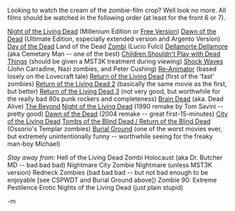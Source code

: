 Looking to watch the cream of the zombie-film crop?  Well look no more.  All films should be watched in the following order (at least for the front 6 or 7).

<a href="http://www.amazon.com/exec/obidos/ASIN/B00005Y6Y2/modusponens-20">Night of the Living Dead</a> (Millenium Edition or <a href="http://www.archive.org/details/night_of_the_living_dead">Free Version</a>)
<a href="http://www.amazon.com/exec/obidos/ASIN/B0002IQNAG/modusponens-20">Dawn of the Dead</a> (Ultimate Edition, especially extended version and Argento Version)
<a href="http://www.amazon.com/exec/obidos/ASIN/B00008G8L9/modusponens-20">Day of the Dead</a>
Land of the Dead
<a href="http://www.amazon.com/exec/obidos/ASIN/B00005U128/modusponens-20">Zombi</a> (Lucio Fulci)
<a href="http://www.amazon.com/exec/obidos/ASIN/B000A1L0DA/modusponens-20">Dellamorte Dellamore</a> (aka Cemetary Man -- one of the best)
<a href="http://www.amazon.com/exec/obidos/ASIN/B00000IO3R/modusponens-20">Children Shouldn't Play with Dead Things</a> (should be given a MST3K treatment during viewing)
<a href="http://www.amazon.com/exec/obidos/ASIN/B000096I9X/modusponens-20">Shock Waves</a> (John Carradine, Nazi zombies, and Peter Cushing)
<a href="http://www.amazon.com/exec/obidos/ASIN/B0002PUHF6/modusponens-20">Re-Animator</a> (based losely on the Lovecraft tale)
<a href="http://www.amazon.com/exec/obidos/ASIN/B000068IEV/modusponens-20">Return of the Living Dead</a> (first of the 'fast' zombies)
<a href="http://www.amazon.com/exec/obidos/ASIN/B0002KQNL8/modusponens-20">Return of the Living Dead 2</a> (basically the same movie as the first, but better)
<a href="http://www.amazon.com/exec/obidos/ASIN/B00005LQ0Z/modusponens-20">Return of the Living Dead 3</a> (not very good, but worthwhile for the really bad 80s punk rockers and completeness)
<a href="http://www.amazon.com/exec/obidos/ASIN/157362408X/modusponens-20">Brain Dead</a> (aka. Dead Alive)
<a href="http://www.amazon.com/exec/obidos/ASIN/6305972079/modusponens-20">The Beyond</a>
<a href="http://www.amazon.com/exec/obidos/ASIN/B00000K3TO/modusponens-20">Night of the Living Dead</a> (1990 remake by Tom Savini -- pretty good)
<a href="http://www.amazon.com/exec/obidos/ASIN/B0002ABURA/modusponens-20">Dawn of the Dead</a> (2004 remake -- great first-15-minutes)
<a href="http://www.amazon.com/exec/obidos/ASIN/6305840024/modusponens-20">City of the Living Dead</a>
<a href="http://www.amazon.com/exec/obidos/ASIN/6305108056/modusponens-20">Tombs of the Blind Dead / Return of the Blind Dead</a> (Ossorio's Templar zombies)
<a href="http://www.amazon.com/exec/obidos/ASIN/B000063K1F/modusponens-20">Burial Ground</a> (one of the worst movies ever, but extremely unintentionally funny -- worthwhile seeing for the freaky man-boy Michael)

<span style="font-style: italic">Stay away from:</span>
Hell of the Living Dead
Zombi Holocaust (aka Dr. Butcher MD -- bad bad bad)
Nightmare City
Zombie Nightmare (unless MST3K version)
Redneck Zombies (bad bad bad -- but not bad enough to be enjoyable [see CSPWDT and Burial Ground above])
Zombie 90: Extreme Pestilence
Erotic Nights of the Living Dead (just plain stupid)

-m